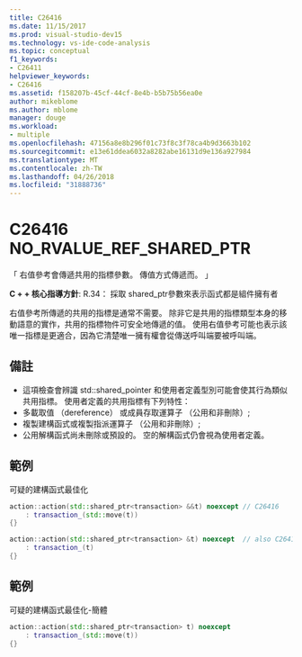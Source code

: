 ```yaml
---
title: C26416
ms.date: 11/15/2017
ms.prod: visual-studio-dev15
ms.technology: vs-ide-code-analysis
ms.topic: conceptual
f1_keywords:
- C26411
helpviewer_keywords:
- C26416
ms.assetid: f158207b-45cf-44cf-8e4b-b5b75b56ea0e
author: mikeblome
ms.author: mblome
manager: douge
ms.workload:
- multiple
ms.openlocfilehash: 47156a8e8b296f01c73f8c3f78ca4b9d3663b102
ms.sourcegitcommit: e13e61ddea6032a8282abe16131d9e136a927984
ms.translationtype: MT
ms.contentlocale: zh-TW
ms.lasthandoff: 04/26/2018
ms.locfileid: "31888736"
---
```

# <a name="c26416-norvaluerefsharedptr"></a>C26416 NO_RVALUE_REF_SHARED_PTR
「 右值參考會傳遞共用的指標參數。 傳值方式傳遞而。 」

**C + + 核心指導方針**: R.34： 採取 shared_ptr<widget>參數來表示函式都是組件擁有者

右值參考所傳遞的共用的指標是通常不需要。 除非它是共用的指標類型本身的移動語意的實作，共用的指標物件可安全地傳遞的值。 使用右值參考可能也表示該唯一指標是更適合，因為它清楚唯一擁有權會從傳送呼叫端要被呼叫端。

## <a name="remarks"></a>備註
-  這項檢查會辨識 std::shared_pointer 和使用者定義型別可能會使其行為類似共用指標。 使用者定義的共用指標有下列特性：
-  多載取值 （dereference） 或成員存取運算子 （公用和非刪除）;
-  複製建構函式或複製指派運算子 （公用和非刪除）;
-  公用解構函式尚未刪除或預設的。 空的解構函式仍會視為使用者定義。

## <a name="example"></a>範例
可疑的建構函式最佳化

```cpp
action::action(std::shared_ptr<transaction> &&t) noexcept // C26416
    : transaction_(std::move(t))
{}

action::action(std::shared_ptr<transaction> &t) noexcept  // also C26417 LVALUE_REF_SHARED_PTR
    : transaction_(t)
{}
```

## <a name="example"></a>範例
可疑的建構函式最佳化-簡體

```cpp
action::action(std::shared_ptr<transaction> t) noexcept
    : transaction_(std::move(t))
{}
```
